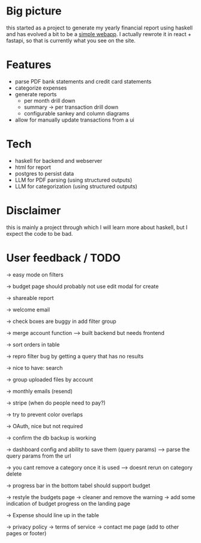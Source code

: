 # Big picture

this started as a project to generate my yearly financial report using haskell
and has evolved a bit to be a [simple webapp](https://myfinancereport.com/).
I actually rewrote it in react + fastapi, so that is currently what you see on the site.

# Features

- parse PDF bank statements and credit card statements
- categorize expenses
- generate reports
  - per month drill down
  - summary -> per transaction drill down
  - configurable sankey and column diagrams
- allow for manually update transactions from a ui

# Tech

- haskell for backend and webserver
- html for report
- postgres to persist data
- LLM for PDF parsing (using structured outputs)
- LLM for categorization (using structured outputs)

# Disclaimer

this is mainly a project through which I will learn more about haskell, but I expect the code to be bad.

# User feedback / TODO


-> easy mode on filters

-> budget page should probably not use edit modal for create

-> shareable report

-> welcome email

-> check boxes are buggy in add filter group

-> merge account function
--> built backend but needs frontend

-> sort orders in table

-> repro filter bug by getting a query that has no results

-> nice to have: search

-> group uploaded files by account

-> monthly emails (resend)

-> stripe (when do people need to pay?)

-> try to prevent color overlaps

-> OAuth, nice but not required

-> confirm the db backup is working

-> dashboard config and ability to save them (query params)
--> parse the query params from the url

-> you cant remove a category once it is used
--> doesnt rerun on category delete

-> progress bar in the bottom tabel should support budget 

-> restyle the budgets page
 -> cleaner and remove the warning
 -> add some indication of budget progress on the landing page

-> Expense should line up in the table

-> privacy policy
-> terms of service
-> contact me page (add to other pages or footer)




